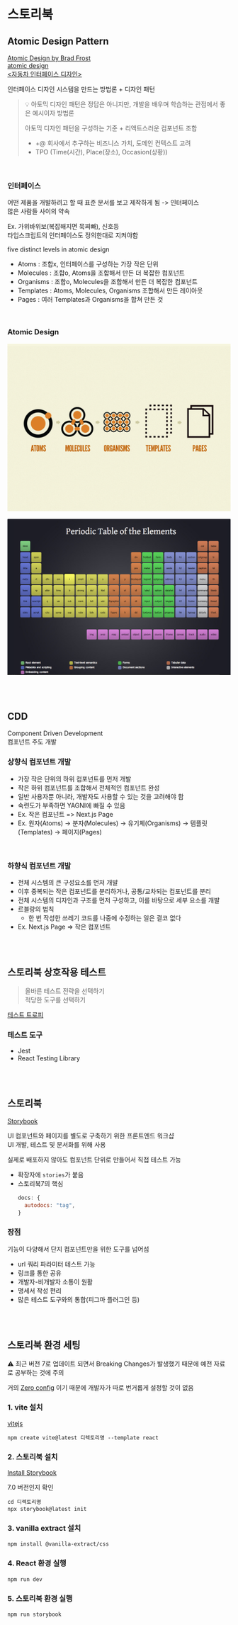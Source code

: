 # 스토리북

## Atomic Design Pattern

[Atomic Design by Brad Frost](https://atomicdesign.bradfrost.com/)  
[atomic design](https://bradfrost.com/blog/post/atomic-web-design/)  
[<자동차 인터페이스 디자인>](https://www.aladin.co.kr/shop/wproduct.aspx?ItemId=294960244)

인터페이스 디자인 시스템을 만드는 방법론 + 디자인 패턴

> 💡 아토믹 디자인 패턴은 정답은 아니지만, 개발을 배우며 학습하는 관점에서 좋은 예시이자 방법론
> 
> 아토믹 디자인 패턴을 구성하는 기준 + 리액트스러운 컴포넌트 조합
> * +@ 회사에서 추구하는 비즈니스 가치, 도메인 컨텍스트 고려
> * TPO (Time(시간), Place(장소), Occasion(상황))

<br>

### 인터페이스

어떤 제품을 개발하려고 할 때 표준 문서를 보고 제작하게 됨 -> 인터페이스  
많은 사람들 사이의 약속 

Ex. 가위바위보(복잡해지면 묵찌빠), 신호등  
타입스크립트의 인터페이스도 정의한대로 지켜야함 

five distinct levels in atomic design

* Atoms : 조합x, 인터페이스를 구성하는 가장 작은 단위 
* Molecules : 조합o, Atoms을 조합해서 만든 더 복잡한 컴포넌트 
* Organisms : 조합o, Molecules을 조합해서 만든 더 복잡한 컴포넌트 
* Templates : Atoms, Molecules, Organisms 조합해서 만든 레이아웃  
* Pages : 여러 Templates과 Organisms을 합쳐 만든 것

<br>

### Atomic Design

![](../Images/atomic-design.png)

![](../Images/아토믹디자인패턴.png)

<br><br>

## CDD

Component Driven Development   
컴포넌트 주도 개발

### 상향식 컴포넌트 개발

* 가장 작은 단위의 하위 컴포넌트를 먼저 개발
* 작은 하위 컴포넌트를 조합해서 전체적인 컴포넌트 완성
* 일반 사용자뿐 아니라, 개발자도 사용할 수 있는 것을 고려해야 함
* 숙련도가 부족하면 YAGNI에 빠질 수 있음
* Ex. 작은 컴포넌트 => Next.js Page 
* Ex. 원자(Atoms) → 분자(Molecules) → 유기체(Organisms) → 템플릿(Templates) → 페이지(Pages) 

<br>

### 하향식 컴포넌트 개발

* 전체 시스템의 큰 구성요소를 먼저 개발
* 이후 중복되는 작은 컴포넌트를 분리하거나, 공통/교차되는 컴포넌트를 분리
* 전체 시스템의 디자인과 구조를 먼저 구성하고, 이를 바탕으로 세부 요소를 개발
* 르블랑의 법칙 
  * 한 번 작성한 쓰레기 코드를 나중에 수정하는 일은 결코 없다
* Ex. Next.js Page => 작은 컴포넌트

<br><br>


## 스토리북 상호작용 테스트 

> 올바른 테스트 전략을 선택하기  
> 적당한 도구를 선택하기 

[테스트 트로피](https://kentcdodds.com/blog/the-testing-trophy-and-testing-classifications)

### 테스트 도구

* Jest
* React Testing Library 

<br><br>

## 스토리북

[Storybook](https://storybook.js.org/)

UI 컴포넌트와 페이지를 별도로 구축하기 위한 프론트엔드 워크샵  
UI 개발, 테스트 및 문서화를 위해 사용

실제로 배포하지 않아도 컴포넌트 단위로 만들어서 직접 테스트 가능 

* 확장자에 `stories`가 붙음
* 스토리북7의 핵심
  ```js
  docs: {
    autodocs: "tag",
  }
  ```

### 장점

기능이 다양해서 단지 컴포넌트만을 위한 도구를 넘어섬

* url 쿼리 파라미터 테스트 가능  
* 링크를 통한 공유
* 개발자-비개발자 소통이 원활 
* 명세서 작성 편리  
* 많은 테스트 도구와의 통합(피그마 플러그인 등)

<br><br>

## 스토리북 환경 세팅

⚠️ 최근 버전 7로 업데이트 되면서 Breaking Changes가 발생했기 때문에 예전 자료로 공부하는 것에 주의

거의 [Zero config](https://ko.wikipedia.org/wiki/Zeroconf) 이기 때문에 개발자가 따로 번거롭게 설정할 것이 없음  

### 1. vite 설치 

[vitejs](https://ko.vitejs.dev/guide/)

```
npm create vite@latest 디렉토리명 --template react
```

### 2. 스토리북 설치

[Install Storybook](https://storybook.js.org/docs/react/get-started/install/)

7.0 버전인지 확인 

```
cd 디렉토리명
npx storybook@latest init
```

### 3. vanilla extract 설치

```
npm install @vanilla-extract/css 
```

### 4. React 환경 실행
```
npm run dev
```

### 5. 스토리북 환경 실행

```
npm run storybook
```

<br><br>

